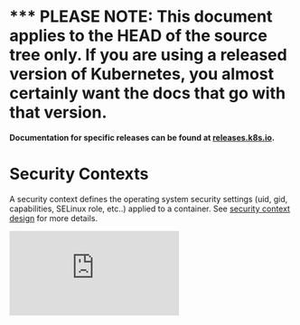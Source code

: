 <!-- BEGIN MUNGE: UNVERSIONED_WARNING -->

<!-- BEGIN STRIP_FOR_RELEASE -->

<h1>*** PLEASE NOTE: This document applies to the HEAD of the source
tree only. If you are using a released version of Kubernetes, you almost
certainly want the docs that go with that version.</h1>

<strong>Documentation for specific releases can be found at
[releases.k8s.io](http://releases.k8s.io).</strong>

<!-- END STRIP_FOR_RELEASE -->

<!-- END MUNGE: UNVERSIONED_WARNING -->
# Security Contexts

A security context defines the operating system security settings (uid, gid, capabilities, SELinux role, etc..) applied to a container. See [security context design](design/security_context.md) for more details.


<!-- BEGIN MUNGE: GENERATED_ANALYTICS -->
[![Analytics](https://kubernetes-site.appspot.com/UA-36037335-10/GitHub/docs/security_context.md?pixel)]()
<!-- END MUNGE: GENERATED_ANALYTICS -->
